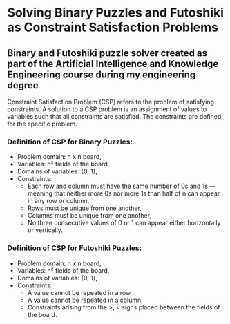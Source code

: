 # Solving Binary Puzzles and Futoshiki as Constraint Satisfaction Problems
Binary and Futoshiki puzzle solver created as part of the Artificial Intelligence and Knowledge Engineering course during my engineering degree
-  
Constraint Satisfaction Problem (CSP) refers to the problem of satisfying constraints. A solution to a CSP problem is an assignment of values to variables such that all constraints are satisfied. The constraints are defined for the specific problem.  

### Definition of CSP for Binary Puzzles:  
- Problem domain: n x n board,  
- Variables: n² fields of the board,  
- Domains of variables: {0, 1},  
- Constraints:  
  - Each row and column must have the same number of 0s and 1s — meaning that neither more 0s nor more 1s than half of n can appear in any row or column,  
  - Rows must be unique from one another,  
  - Columns must be unique from one another,  
  - No three consecutive values of 0 or 1 can appear either horizontally or vertically.  

### Definition of CSP for Futoshiki Puzzles:  
- Problem domain: n x n board,  
- Variables: n² fields of the board,  
- Domains of variables: {0, 1},  
- Constraints:  
  - A value cannot be repeated in a row,  
  - A value cannot be repeated in a column,  
  - Constraints arising from the >, < signs placed between the fields of the board.

